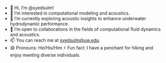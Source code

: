 - 👋 Hi, I’m @syedsulm!
- 👀 I’m interested in computational modeling and acoustics.
- 🌱 I’m currently exploring acoustic insights to enhance underwater hydrodynamic performance.
- 💞️ I’m open to collaborations in the fields of computational fluid dynamics and acoustics.
- 📫 You can reach me at syedsulm@uw.edu.
- 😄 Pronouns: He/His/Him
⚡ Fun fact: I have a penchant for hiking and enjoy meeting diverse individuals.

<!---
syedsulm/syedsulm is a ✨ special ✨ repository because its `README.md` (this file) appears on your GitHub profile.
You can click the Preview link to take a look at your changes.
--->
